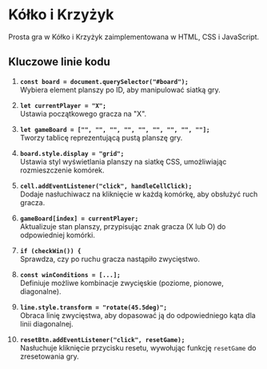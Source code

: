 # Kółko i Krzyżyk

Prosta gra w Kółko i Krzyżyk zaimplementowana w HTML, CSS i JavaScript.

## Kluczowe linie kodu

1. **`const board = document.querySelector("#board");`**  
   Wybiera element planszy po ID, aby manipulować siatką gry.

2. **`let currentPlayer = "X";`**  
   Ustawia początkowego gracza na "X".

3. **`let gameBoard = ["", "", "", "", "", "", "", "", ""];`**  
   Tworzy tablicę reprezentującą pustą planszę gry.

4. **`board.style.display = "grid";`**  
   Ustawia styl wyświetlania planszy na siatkę CSS, umożliwiając rozmieszczenie komórek.

5. **`cell.addEventListener("click", handleCellClick);`**  
   Dodaje nasłuchiwacz na kliknięcie w każdą komórkę, aby obsłużyć ruch gracza.

6. **`gameBoard[index] = currentPlayer;`**  
   Aktualizuje stan planszy, przypisując znak gracza (X lub O) do odpowiedniej komórki.

7. **`if (checkWin()) {`**  
   Sprawdza, czy po ruchu gracza nastąpiło zwycięstwo.

8. **`const winConditions = [...];`**  
   Definiuje możliwe kombinacje zwycięskie (poziome, pionowe, diagonalne).

9. **`line.style.transform = "rotate(45.5deg)";`**  
   Obraca linię zwycięstwa, aby dopasować ją do odpowiedniego kąta dla linii diagonalnej.

10. **`resetBtn.addEventListener("click", resetGame);`**  
   Nasłuchuje kliknięcie przycisku resetu, wywołując funkcję `resetGame` do zresetowania gry.
